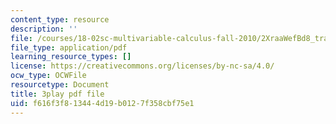 ```yaml
---
content_type: resource
description: ''
file: /courses/18-02sc-multivariable-calculus-fall-2010/2XraaWefBd8_transcript.pdf
file_type: application/pdf
learning_resource_types: []
license: https://creativecommons.org/licenses/by-nc-sa/4.0/
ocw_type: OCWFile
resourcetype: Document
title: 3play pdf file
uid: f616f3f8-1344-4d19-b012-7f358cbf75e1
---
```

